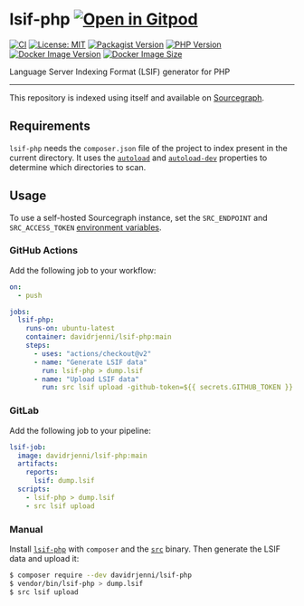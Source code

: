 # lsif-php [![Open in Gitpod](https://gitpod.io/button/open-in-gitpod.svg)](https://gitpod.io/#https://github.com/davidrjenni/lsif-php)

[![CI](https://github.com/davidrjenni/lsif-php/actions/workflows/test.yml/badge.svg)](https://github.com/davidrjenni/lsif-php/actions/workflows/test.yml)
[![License: MIT](https://img.shields.io/github/license/davidrjenni/lsif-php)](https://github.com/davidrjenni/lsif-php/blob/main/LICENSE)
[![Packagist Version](https://img.shields.io/packagist/v/davidrjenni/lsif-php)](https://packagist.org/packages/davidrjenni/lsif-php)
[![PHP Version](https://img.shields.io/packagist/php-v/davidrjenni/lsif-php)](https://packagist.org/packages/davidrjenni/lsif-php)
[![Docker Image Version](https://img.shields.io/docker/v/davidrjenni/lsif-php?label=docker)](https://hub.docker.com/r/davidrjenni/lsif-php)
[![Docker Image Size](https://img.shields.io/docker/image-size/davidrjenni/lsif-php)](https://hub.docker.com/r/davidrjenni/lsif-php)

Language Server Indexing Format (LSIF) generator for PHP

---

This repository is indexed using itself and available on [Sourcegraph](https://sourcegraph.com/github.com/davidrjenni/lsif-php).

## Requirements

`lsif-php` needs the `composer.json` file of the project
to index present in the current directory. It uses the
[`autoload`](https://getcomposer.org/doc/04-schema.md#autoload) and
[`autoload-dev`](https://getcomposer.org/doc/04-schema.md#autoload-dev)
properties to determine which directories to scan.

## Usage

To use a self-hosted Sourcegraph instance, set the
`SRC_ENDPOINT` and `SRC_ACCESS_TOKEN` [environment
variables](https://docs.sourcegraph.com/cli/explanations/env).

### GitHub Actions

Add the following job to your workflow:

```yml
on:
  - push

jobs:
  lsif-php:
    runs-on: ubuntu-latest
    container: davidrjenni/lsif-php:main
    steps:
      - uses: "actions/checkout@v2"
      - name: "Generate LSIF data"
        run: lsif-php > dump.lsif
      - name: "Upload LSIF data"
        run: src lsif upload -github-token=${{ secrets.GITHUB_TOKEN }}
```

### GitLab

Add the following job to your pipeline:

```yml
lsif-job:
  image: davidrjenni/lsif-php:main
  artifacts:
    reports:
      lsif: dump.lsif
  scripts:
    - lsif-php > dump.lsif
    - src lsif upload
```

### Manual

Install [`lsif-php`](https://packagist.org/packages/davidrjenni/lsif-php)
with `composer` and the
[`src`](https://docs.sourcegraph.com/cli/quickstart) binary. Then generate
the LSIF data and upload it:

```bash
$ composer require --dev davidrjenni/lsif-php
$ vendor/bin/lsif-php > dump.lsif
$ src lsif upload
```
